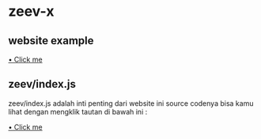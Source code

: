 # zeev-x

## website example

 [• Click me](https://zeev-x.github.io/website)
 
## zeev/index.js

 <p>zeev/index.js adalah inti penting dari website ini source codenya bisa kamu lihat dengan mengklik tautan di bawah ini : </p>
 
 [• Click me](https://zeev-x.github.io/website/zeev/index.js)